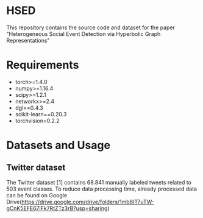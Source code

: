 # HSED
This repository contains the source code and dataset for the paper "Heterogeneous Social Event Detection via Hyperbolic Graph Representations"
# Requirements
* torch>=1.4.0
* numpy>=1.16.4
* scipy>=1.2.1
* networkx>=2.4
* dgl==0.4.3
* scikit-learn==0.20.3
* torchvision=0.2.2
# Datasets and Usage
## Twitter dataset
The Twitter dataset [1] contains 68.841 manually labeled tweets related to 503 event classes. To reduce data processing time, already processed data can be found on Google Drive(https://drive.google.com/drive/folders/1mb8IT7uTW-gCnK5EFE67iFk7RtZTz3rB?usp=sharing)
